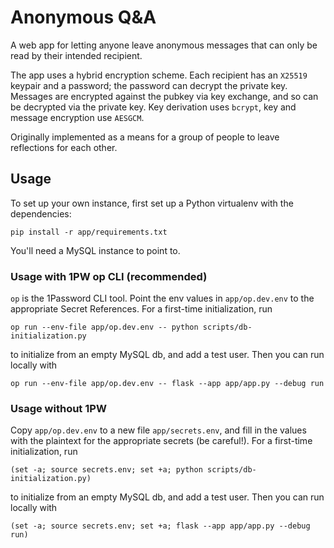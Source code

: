 # Anonymous Q&A

A web app for letting anyone leave anonymous messages that can only be read by their intended recipient.

The app uses a hybrid encryption scheme. Each recipient has an `X25519` keypair and a password; the password can decrypt the private key. Messages are encrypted against the pubkey via key exchange, and so can be decrypted via the private key. Key derivation uses `bcrypt`, key and message encryption use `AESGCM`.

Originally implemented as a means for a group of people to leave reflections for each other.

## Usage

To set up your own instance, first set up a Python virtualenv with the dependencies:
```
pip install -r app/requirements.txt
```

You'll need a MySQL instance to point to.

### Usage with 1PW op CLI (recommended)
`op` is the 1Password CLI tool. Point the env values in `app/op.dev.env` to the appropriate Secret References. For a first-time initialization, run
```
op run --env-file app/op.dev.env -- python scripts/db-initialization.py
```
to initialize from an empty MySQL db, and add a test user. Then you can run locally with
```
op run --env-file app/op.dev.env -- flask --app app/app.py --debug run
```

### Usage without 1PW
Copy `app/op.dev.env` to a new file `app/secrets.env`, and fill in the values with the plaintext for the appropriate secrets (be careful!). For a first-time initialization, run
```
(set -a; source secrets.env; set +a; python scripts/db-initialization.py)
```
to initialize from an empty MySQL db, and add a test user. Then you can run locally with
```
(set -a; source secrets.env; set +a; flask --app app/app.py --debug run)
```

